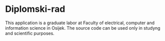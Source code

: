 # Diplomski-rad

This application is a graduate labor at Faculty of electrical, computer and information science in Osijek. 
The source code can be used only in studyng and scientific purposes. 
